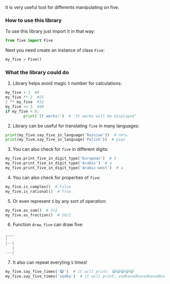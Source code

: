 It is very useful tool for differents manipulating on five.

### How to use this library

To use this library just import it in that way:

```Python
from five import Five
```

Next you need create an instance of class `Five`:

```Python
my_five = Five()
```

### What the library could do

1. Library helps avoid magic `5` number for calculations:
```Python
my_five + 3  #8
my_five ** 2  #25
2 ** my_five  #32
my_five << 3  #40
if my_five < 6:
        print('It works!')  # 'It works will be displayed'
```

2. Library can be useful for translating `five` in many languages:
```Python
print(my_five.say_five_in_language('Russian'))  # пять
print(my_five.say_five_in_language('Polish'))  # pięć
```

3. You can also check for `five` in different digits:
```Python
my_five.print_five_in_digit_type('European')  # 5
my_five.print_five_in_digit_type('Arabic')  # ٥
my_five.print_five_in_digit_type('Arabic-west')  # ۵
```

4. You can also check for properties of `five`:
```Python
my_five.is_complex()  # False
my_five.is_rational()  # True
```

5. Or even represent `5` by any sort of operation:
```Python
my_five.as_sum()  # 3+2
my_five.as_fraction()  # 10/2
```

6. Function `draw_five` can draw five:
```Python
____
|
|--\
   |
---/
```

7. It also can repeat everyting `5` times!
```Python
my_five.say_five_times('😹')  # it will print: 😹😹😹😹😹
my_five.say_five_times('vodka')  # it will print: vodkavodkavodkavodkavodka
```
